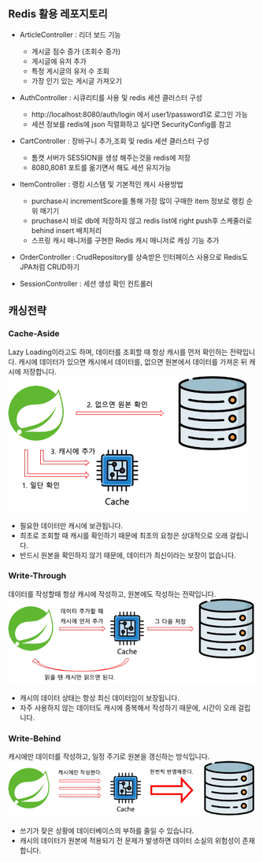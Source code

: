 ## Redis 활용 레포지토리

- ArticleController : 리더 보드 기능
  - 게시글 점수 증가 (조회수 증가)
  - 게시글에 유저 추가
  - 특정 게시글의 유저 수 조회
  - 가장 인기 있는 게시글 가져오기

- AuthController : 시큐리티를 사용 및 redis 세션 클러스터 구성
  - http://localhost:8080/auth/login 에서 user1/password1로 로그인 가능
  - 세션 정보를 redis에 json 직렬화하고 싶다면 SecurityConfig를 참고

- CartController : 장바구니 추가,조회 및 redis 세션 클러스터 구성
  - 톰캣 서버가 SESSION을 생성 해주는것을 redis에 저장
  - 8080,8081 포트를 옮기면서 해도 세션 유지가능

- ItemController : 랭킹 시스템 및 기본적인 캐시 사용방법
  - purchase시 incrementScore를 통해 가장 많이 구매한 item 정보로 랭킹 순위 매기기
  - pruchase시 바로 db에 저장하지 않고 redis list에 right push후 스케줄러로 behind insert 배치처리
  - 스프링 캐시 매니저를 구현한 Redis 캐시 매니저로 캐싱 기능 추가

- OrderController : CrudRepository를 상속받은 인터페이스 사용으로 Redis도 JPA처럼 CRUD하기
 
- SessionController : 세션 생성 확인 컨트롤러

## 캐싱전략

### Cache-Aside

Lazy Loading이라고도 하며, 데이터를 조회할 때 항상 캐시를 먼저 확인하는 전략입니다. 캐시에 데이터가 있으면 캐시에서 데이터를, 없으면 원본에서 데이터를 가져온 뒤 캐시에 저장합니다.
![cache-aside.webp](images/cache-aside.webp)

- 필요한 데이터만 캐시에 보관됩니다.
- 최초로 조회할 때 캐시를 확인하기 때문에 최초의 요청은 상대적으로 오래 걸립니다.
- 반드시 원본을 확인하지 않기 때문에, 데이터가 최신이라는 보장이 없습니다.

### Write-Through

데이터를 작성할때 항상 캐시에 작성하고, 원본에도 작성하는 전략입니다.
![write-through.webp](images/write-through.webp)

- 캐시의 데이터 상태는 항상 최신 데이터임이 보장됩니다.
- 자주 사용하지 않는 데이터도 캐시에 중복해서 작성하기 때문에, 시간이 오래 걸립니다.

### Write-Behind

캐시에만 데이터를 작성하고, 일정 주기로 원본을 갱신하는 방식입니다.
![write-behind.webp](images/write-behind.webp)

- 쓰기가 잦은 상황에 데이터베이스의 부하를 줄일 수 있습니다.
- 캐시의 데이터가 원본에 적용되기 전 문제가 발생하면 데이터 소실의 위험성이 존재합니다.